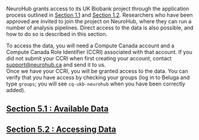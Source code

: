 NeuroHub grants access to its UK Biobank project through the application process outlined in [Section 1.1](1.1.Get-a-NeuroHub-account) and [Section 1.2](1.2.UKBiobank-Access-Request). Researchers who have been approved are invited to join the project on NeuroHub, where they can run a number of analysis pipelines. Direct access to the data is also possible, and how to do so is described in this section.  

To access the data, you will need a Compute Canada account and a Compute Canada Role Identifier (CCRI) associated with that account. If you did not submit your CCRI when first creating your account, contact [support@neurohub.ca](mailto:support@neurohub.ca) and send it to us.  
Once we have your CCRI, you will be granted access to the data. You can verify that you have access by checking your groups (log in to Beluga and type `groups`; you will see `cq-ukb-neurohub` when you have been correctly added).  
  
## [Section 5.1 : Available Data](5.1.Available-Data)
## [Section 5.2 : Accessing Data](5.2.Accessing-Data)

